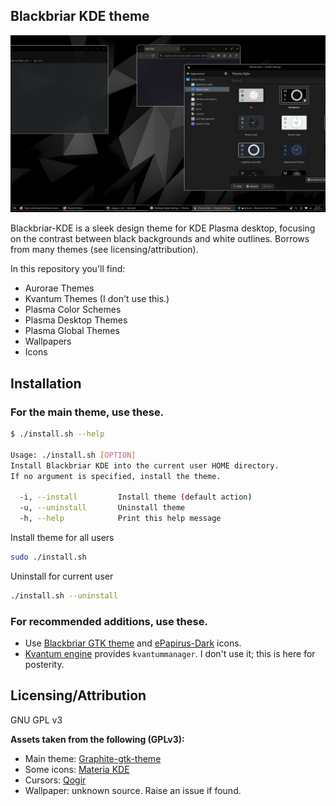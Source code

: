 ## Blackbriar KDE theme

![1](Blackbriar-preview.png)

Blackbriar-KDE is a sleek design theme for KDE Plasma desktop, focusing
on the contrast between black backgrounds and white outlines. Borrows from many
themes (see licensing/attribution).

In this repository you'll find:

- Aurorae Themes
- Kvantum Themes (I don't use this.)
- Plasma Color Schemes
- Plasma Desktop Themes
- Plasma Global Themes
- Wallpapers
- Icons

## Installation

### For the main theme, use these.

```sh
$ ./install.sh --help

Usage: ./install.sh [OPTION]
Install Blackbriar KDE into the current user HOME directory.
If no argument is specified, install the theme.

  -i, --install         Install theme (default action)
  -u, --uninstall       Uninstall theme
  -h, --help            Print this help message
```

Install theme for all users
```sh
sudo ./install.sh
```

Uninstall for current user
```sh
./install.sh --uninstall
```

### For recommended additions, use these.

- Use [Blackbriar GTK theme](https://github.com/swomf/Blackbriar-gtk-theme)
  and [ePapirus-Dark](https://github.com/PapirusDevelopmentTeam/papirus-icon-theme) icons.
- [Kvantum engine](https://github.com/tsujan/Kvantum/tree/master/Kvantum)
  provides `kvantummanager`. I don't use it; this is here for posterity.

## Licensing/Attribution

GNU GPL v3

**Assets taken from the following (GPLv3):**
- Main theme: [Graphite-gtk-theme](https://github.com/vinceliuice/Graphite-gtk-theme)
- Some icons: [Materia KDE](https://github.com/PapirusDevelopmentTeam/materia-kde)
- Cursors: [Qogir](https://github.com/vinceliuice/Qogir-icon-theme/tree/master/src/cursors)
- Wallpaper: unknown source. Raise an issue if found.
